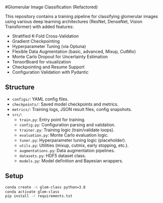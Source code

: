 
#Glomerular Image Classification (Refactored)

This repository contains a training pipeline for classifying glomerular images using various deep learning architectures (ResNet, DenseNet, Vision Transformer) with added features:

- Stratified K-Fold Cross-Validation
- Gradient Checkpointing
- Hyperparameter Tuning (via Optuna)
- Flexible Data Augmentation (basic, advanced, Mixup, CutMix)
- Monte Carlo Dropout for Uncertainty Estimation
- TensorBoard for visualization
- Checkpointing and Resume Support
- Configuration Validation with Pydantic

## Structure

- `configs/`: YAML config files.
- `checkpoints/`: Saved model checkpoints and metrics.
- `metrics/`: Training logs, JSON result files, config snapshots.
- `src/`:
  - `train.py`: Entry point for training.
  - `config.py`: Configuration parsing and validation.
  - `trainer.py`: Training logic (train/validate loops).
  - `evaluation.py`: Monte Carlo evaluation logic.
  - `tuner.py`: Hyperparameter tuning logic (placeholder).
  - `utils.py`: Utilities (mixup, cutmix, early stopping, etc.).
  - `augmentations.py`: Data augmentation pipelines.
  - `datasets.py`: HDF5 dataset class.
  - `models.py`: Model definition and Bayesian wrappers.

## Setup

```bash
conda create -n glom-class python=3.8
conda activate glom-class
pip install -r requirements.txt

